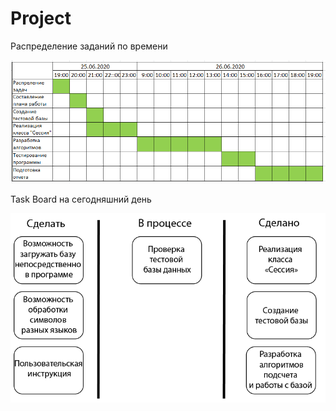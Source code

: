 # Project
<p>Распределение заданий по времени</p>
<img src="Images/diagramm.png">
<p>Task Board на сегодняшний день</p>
<p align="center"><img src="Images/TaskBoard.png"></p>
